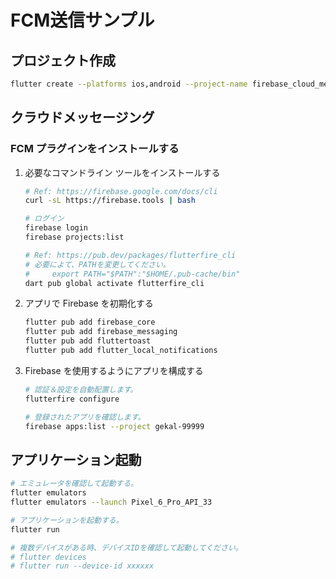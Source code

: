 # FCM送信サンプル

## プロジェクト作成

```bash
flutter create --platforms ios,android --project-name firebase_cloud_messaging .
```

## クラウドメッセージング

### FCM プラグインをインストールする

1. 必要なコマンドライン ツールをインストールする

    ```bash
    # Ref: https://firebase.google.com/docs/cli
    curl -sL https://firebase.tools | bash

    # ログイン
    firebase login
    firebase projects:list

    # Ref: https://pub.dev/packages/flutterfire_cli
    # 必要によて、PATHを変更してください。
    #     export PATH="$PATH":"$HOME/.pub-cache/bin"
    dart pub global activate flutterfire_cli
    ```

2. アプリで Firebase を初期化する

    ```bash
    flutter pub add firebase_core
    flutter pub add firebase_messaging
    flutter pub add fluttertoast
    flutter pub add flutter_local_notifications
    ```

3. Firebase を使用するようにアプリを構成する

    ```bash
    # 認証＆設定を自動配置します。
    flutterfire configure

    # 登録されたアプリを確認します。
    firebase apps:list --project gekal-99999
    ```

## アプリケーション起動

```bash
# エミュレータを確認して起動する。
flutter emulators
flutter emulators --launch Pixel_6_Pro_API_33

# アプリケーションを起動する。
flutter run

# 複数デバイスがある時、デバイスIDを確認して起動してください。
# flutter devices
# flutter run --device-id xxxxxx
```

